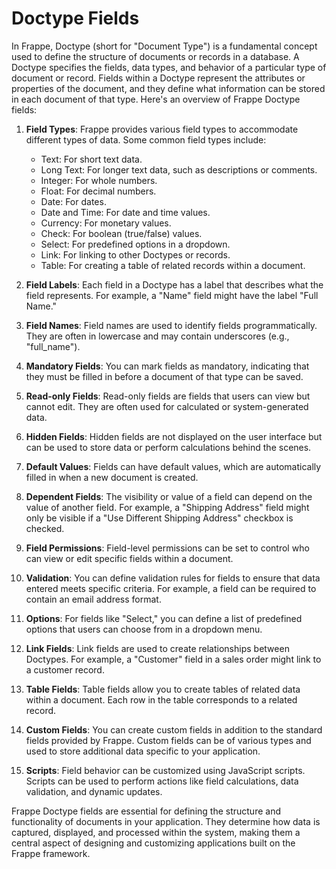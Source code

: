 # Doctype Fields

In Frappe, Doctype (short for "Document Type") is a fundamental concept used to define the structure of documents or records in a database. A Doctype specifies the fields, data types, and behavior of a particular type of document or record. Fields within a Doctype represent the attributes or properties of the document, and they define what information can be stored in each document of that type. Here's an overview of Frappe Doctype fields:

1. **Field Types**: Frappe provides various field types to accommodate different types of data. Some common field types include:

   - Text: For short text data.
   - Long Text: For longer text data, such as descriptions or comments.
   - Integer: For whole numbers.
   - Float: For decimal numbers.
   - Date: For dates.
   - Date and Time: For date and time values.
   - Currency: For monetary values.
   - Check: For boolean (true/false) values.
   - Select: For predefined options in a dropdown.
   - Link: For linking to other Doctypes or records.
   - Table: For creating a table of related records within a document.

2. **Field Labels**: Each field in a Doctype has a label that describes what the field represents. For example, a "Name" field might have the label "Full Name."

3. **Field Names**: Field names are used to identify fields programmatically. They are often in lowercase and may contain underscores (e.g., "full_name").

4. **Mandatory Fields**: You can mark fields as mandatory, indicating that they must be filled in before a document of that type can be saved.

5. **Read-only Fields**: Read-only fields are fields that users can view but cannot edit. They are often used for calculated or system-generated data.

6. **Hidden Fields**: Hidden fields are not displayed on the user interface but can be used to store data or perform calculations behind the scenes.

7. **Default Values**: Fields can have default values, which are automatically filled in when a new document is created.

8. **Dependent Fields**: The visibility or value of a field can depend on the value of another field. For example, a "Shipping Address" field might only be visible if a "Use Different Shipping Address" checkbox is checked.

9. **Field Permissions**: Field-level permissions can be set to control who can view or edit specific fields within a document.

10. **Validation**: You can define validation rules for fields to ensure that data entered meets specific criteria. For example, a field can be required to contain an email address format.

11. **Options**: For fields like "Select," you can define a list of predefined options that users can choose from in a dropdown menu.

12. **Link Fields**: Link fields are used to create relationships between Doctypes. For example, a "Customer" field in a sales order might link to a customer record.

13. **Table Fields**: Table fields allow you to create tables of related data within a document. Each row in the table corresponds to a related record.

14. **Custom Fields**: You can create custom fields in addition to the standard fields provided by Frappe. Custom fields can be of various types and used to store additional data specific to your application.

15. **Scripts**: Field behavior can be customized using JavaScript scripts. Scripts can be used to perform actions like field calculations, data validation, and dynamic updates.

Frappe Doctype fields are essential for defining the structure and functionality of documents in your application. They determine how data is captured, displayed, and processed within the system, making them a central aspect of designing and customizing applications built on the Frappe framework.
